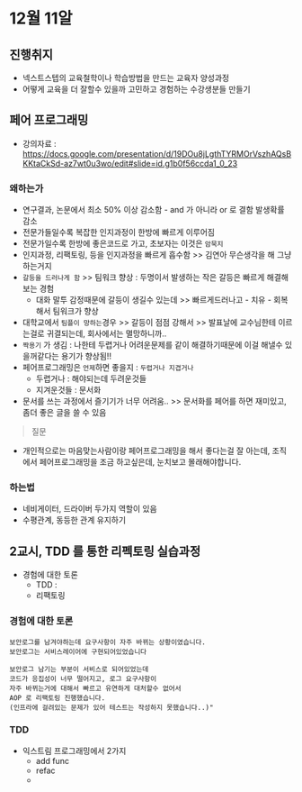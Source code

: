 # 12월 11알

## 진행취지
- 넥스트스텝의 교육철학이나 학습방법을 만드는 교육자 양성과정
- 어떻게 교육을 더 잘할수 있을까 고민하고 경험하는 수강생분들 만들기

## 페어 프로그래밍

- 강의자료 : https://docs.google.com/presentation/d/19DOu8jLgthTYRMOrVszhAQsBKKtaCkSd-az7wt0u3wo/edit#slide=id.g1b0f56ccda1_0_23

### 왜하는가
- 연구결과, 논문에서 최소 50% 이상 감소함 - and 가 아니라  or 로 결함 발생확률 감소
- 전문가들일수록 복잡한 인지과정이 한방에 빠르게 이루어짐
- 전문가일수록 한방에 좋은코드로 가고, 초보자는 이것은 `암묵지` 
- 인지과정, 리팩토링, 등을 인지과정을 빠르게 흡수함 >> 김연아 무슨생각을 해 그냥 하는거지
- `갈등을 드러나게 함` >> 팀워크 향상 : 두명이서 발생하는 작은 갈등은 빠르게 해결해보는 경험
  - 대화 말투 감정때문에 갈등이 생길수 있는데 >> 빠르게드러나고 - 치유 - 회복 해서 팀워크가 향상
- 대학교에서 `팀플이 망하는`경우 >> 갈등이 점점 강해서 >> 발표날에 교수님한테 이르는걸로 귀결되는데, 회사에서는 멸망하니까..
- `짝용기` 가 생김 : 나한테 두렵거나 어려운문제를 같이 해결하기때문에 이걸 해낼수 있을꺼같다는 용기가 향상됨!!
- 페어프로그래밍은 `언제`하면 좋을지 : `두렵거나 지겹거나`
  - 두렵거나 : 해야되는데 두려운것들
  - 지겨운것들 : 문서화
- 문서를 쓰는 과정에서 즐기기가 너무 어려움.. >> 문서화를 페어를 하면 재미있고, 좀더 좋은 글을 쓸 수 있음
> 질문
- 개인적으로는 마음맞는사람이랑 페어프로그래밍을 해서 좋다는걸 잘 아는데, 조직에서 페어프로그래밍을 조금 하고싶은데, 눈치보고 몰래해야합니다. 

### 하는법
- 네비게이터, 드라이버 두가지 역할이 있음
- 수평관계, 동등한 관계 유지하기


## 2교시, TDD 를 통한 리펙토링 실습과정
- 경험에 대한 토론
  - TDD : 
  - 리팩토링

### 경험에 대한 토론

```
보안로그를 남겨야하는데 요구사항이 자주 바뀌는 상황이였습니다.
보안로그는 서비스레이어에 구현되어있었습니다
```


```
보안로그 남기는 부분이 서비스로 되어있었는데
코드가 응집성이 너무 떨어지고, 로그 요구사항이
자주 바뀌는거에 대해서 빠르고 유연하게 대처할수 없어서
AOP 로 리팩토링 진행했습니다.
(인프라에 걸려있는 문제가 있어 테스트는 작성하지 못했습니다..)"
```


### TDD
- 익스트림 프로그래밍에서 2가지
  - add func
  - refac
  - 